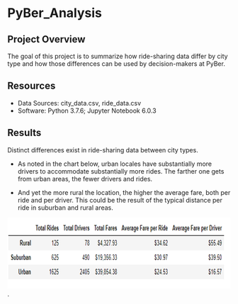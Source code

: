 # PyBer_Analysis

## Project Overview
The goal of this project is to summarize how ride-sharing data differ by city type and how those differences can be used by decision-makers at PyBer.

## Resources
* Data Sources: city_data.csv, ride_data.csv
* Software: Python 3.7.6; Jupyter Notebook 6.0.3

## Results 
Distinct differences exist in ride-sharing data between city types. 

* As noted in the chart below, urban locales have substantially more drivers to accommodate substantially more rides. The farther one gets from urban areas, the fewer drivers and rides.   

* And yet the more rural the location, the higher the average fare, both per ride and per driver. This could be the result of the typical distance per ride in suburban and rural areas.

![Ride_Share_Data_Summary](/Resources/Ride_Share_Data_Summary.png).

